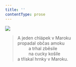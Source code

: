 ```yaml
---
title: ''
contentType: prose
---
```


![](../Images/095.jpg)

> A jeden chlápek v Maroku  
> propadal občas amoku  
>          a trhal zběsile  
>          na cucky košile  
> a třískal hrnky v Maroku.
